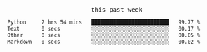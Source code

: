 

<p align="center"><samp>this past week</samp></p>
<!--START_SECTION:waka-->

```txt
Python     2 hrs 54 mins   █████████████████████████   99.77 %
Text       0 secs          ░░░░░░░░░░░░░░░░░░░░░░░░░   00.17 %
Other      0 secs          ░░░░░░░░░░░░░░░░░░░░░░░░░   00.05 %
Markdown   0 secs          ░░░░░░░░░░░░░░░░░░░░░░░░░   00.02 %
```

<!--END_SECTION:waka-->


